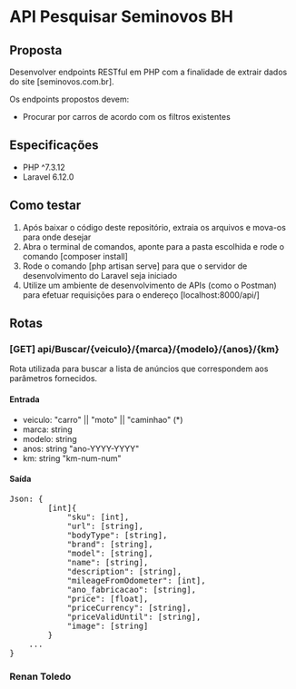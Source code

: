 # API Pesquisar Seminovos BH

## Proposta

Desenvolver endpoints RESTful em PHP com a finalidade de extrair dados do site [seminovos.com.br].

Os endpoints propostos devem:
- Procurar por carros de acordo com os filtros existentes

## Especificações

- PHP ^7.3.12
- Laravel 6.12.0

## Como testar

1. Após baixar o código deste repositório, extraia os arquivos e mova-os para onde desejar
2. Abra o terminal de comandos, aponte para a pasta escolhida e rode o comando [composer install]
3. Rode o comando [php artisan serve] para que o servidor de desenvolvimento do Laravel seja iniciado
4. Utilize um ambiente de desenvolvimento de APIs (como o Postman) para efetuar requisições para o endereço [localhost:8000/api/]

## Rotas

### [GET] api/Buscar/{veiculo}/{marca}/{modelo}/{anos}/{km}
Rota utilizada para buscar a lista de anúncios que correspondem aos parâmetros fornecidos.

#### Entrada
- veiculo: "carro" || "moto" || "caminhao" (*)
- marca: string
- modelo: string
- anos: string "ano-YYYY-YYYY"
- km: string "km-num-num"

#### Saída
<pre>
Json: {
        [int]{
            "sku": [int],
            "url": [string],
            "bodyType": [string],
            "brand": [string],
            "model": [string],
            "name": [string],
            "description": [string],
            "mileageFromOdometer": [int],
            "ano_fabricacao": [string],
            "price": [float],
            "priceCurrency": [string],
            "priceValidUntil": [string],
            "image": [string]
        }
    ...
}
</pre>


### Renan Toledo

